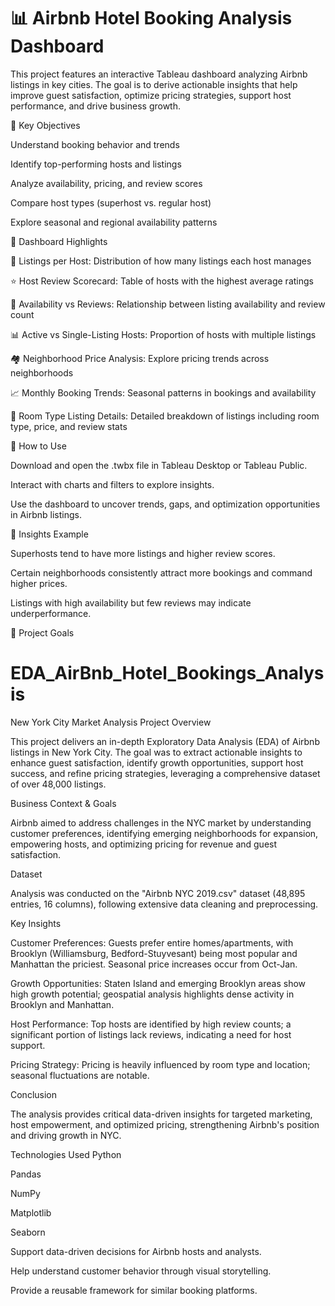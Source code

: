 
# 📊 Airbnb Hotel Booking Analysis Dashboard
This project features an interactive Tableau dashboard analyzing Airbnb listings in key cities. The goal is to derive actionable insights that help improve guest satisfaction, optimize pricing strategies, support host performance, and drive business growth.

🧠 Key Objectives

Understand booking behavior and trends

Identify top-performing hosts and listings

Analyze availability, pricing, and review scores

Compare host types (superhost vs. regular host)

Explore seasonal and regional availability patterns

📌 Dashboard Highlights

💼 Listings per Host: Distribution of how many listings each host manages

⭐ Host Review Scorecard: Table of hosts with the highest average ratings

📆 Availability vs Reviews: Relationship between listing availability and review count

📊 Active vs Single-Listing Hosts: Proportion of hosts with multiple listings

🏘️ Neighborhood Price Analysis: Explore pricing trends across neighborhoods

📈 Monthly Booking Trends: Seasonal patterns in bookings and availability

🧾 Room Type Listing Details: Detailed breakdown of listings including room type, price, and review stats

🔧 How to Use

Download and open the .twbx file in Tableau Desktop or Tableau Public.

Interact with charts and filters to explore insights.

Use the dashboard to uncover trends, gaps, and optimization opportunities in Airbnb listings.

📌 Insights Example

Superhosts tend to have more listings and higher review scores.

Certain neighborhoods consistently attract more bookings and command higher prices.

Listings with high availability but few reviews may indicate underperformance.

🏁 Project Goals

# EDA_AirBnb_Hotel_Bookings_Analysis
New York City Market Analysis
Project Overview

This project delivers an in-depth Exploratory Data Analysis (EDA) of Airbnb listings in New York City. The goal was to extract actionable insights to enhance guest satisfaction, identify growth opportunities, support host success, and refine pricing strategies, leveraging a comprehensive dataset of over 48,000 listings.

Business Context & Goals

Airbnb aimed to address challenges in the NYC market by understanding customer preferences, identifying emerging neighborhoods for expansion, empowering hosts, and optimizing pricing for revenue and guest satisfaction.

Dataset

Analysis was conducted on the "Airbnb NYC 2019.csv" dataset (48,895 entries, 16 columns), following extensive data cleaning and preprocessing.

Key Insights

Customer Preferences: Guests prefer entire homes/apartments, with Brooklyn (Williamsburg, Bedford-Stuyvesant) being most popular and Manhattan the priciest. Seasonal price increases occur from Oct-Jan.

Growth Opportunities: Staten Island and emerging Brooklyn areas show high growth potential; geospatial analysis highlights dense activity in Brooklyn and Manhattan.

Host Performance: Top hosts are identified by high review counts; a significant portion of listings lack reviews, indicating a need for host support.

Pricing Strategy: Pricing is heavily influenced by room type and location; seasonal fluctuations are notable.

Conclusion

The analysis provides critical data-driven insights for targeted marketing, host empowerment, and optimized pricing, strengthening Airbnb's position and driving growth in NYC.

Technologies Used
Python

Pandas

NumPy

Matplotlib

Seaborn


Support data-driven decisions for Airbnb hosts and analysts.

Help understand customer behavior through visual storytelling.

Provide a reusable framework for similar booking platforms.
